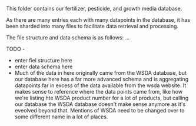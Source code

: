 This folder contains our fertilizer, pesticide, and growth media database.

As there are many entries each with many datapoints in the database, it has been sharded into many files to facilitate data retrieval and processing.

The file structure and data schema is as follows:
...




TODO - 
- enter fiel structure here
- enter data schema here
- Much of the data in here originally came from the WSDA database, but our database here has a far more advanced schema and is aggregating datapoints far in excess of the data available from the wsda website.  It makes sense to reference where the data points came from, like how we're listing hte WSDA product number for a lot of products, but calling our database the WSDA database doesn't make sense anymore as it's eveolved beyond that.  Mentions of WSDA need to be changed over to some different name in a lot of places.    
